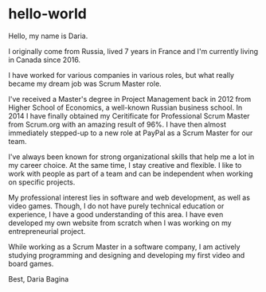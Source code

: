 # hello-world

Hello, my name is Daria.

I originally come from Russia, lived 7 years in France and I'm currently living in Canada since 2016.

I have worked for various companies in various roles, but what really became my dream job was Scrum Master role. 

I've received a Master's degree in Project Management back in 2012 from Higher School of Economics, a well-known Russian business school. In 2014 I have finally obtained my Ceritificate for Professional Scrum Master from Scrum.org with an amazing result of 96%. I have then almost immediately stepped-up to a new role at PayPal as a Scrum Master for our team.

I've always been known for strong organizational skills that help me a lot in my career choice. At the same time, I stay creative and flexible. I like to work with people as part of a team and can be independent when working on specific projects.

My professional interest lies in software and web development, as well as video games. Though, I do not have purely technical education or experience, I have a good understanding of this area. I have even developed my own website from scratch when I was working on my entrepreneurial project.

While working as a Scrum Master in a software company, I am actively studying programming and designing and developing my first video and board games.

Best,
Daria Bagina
